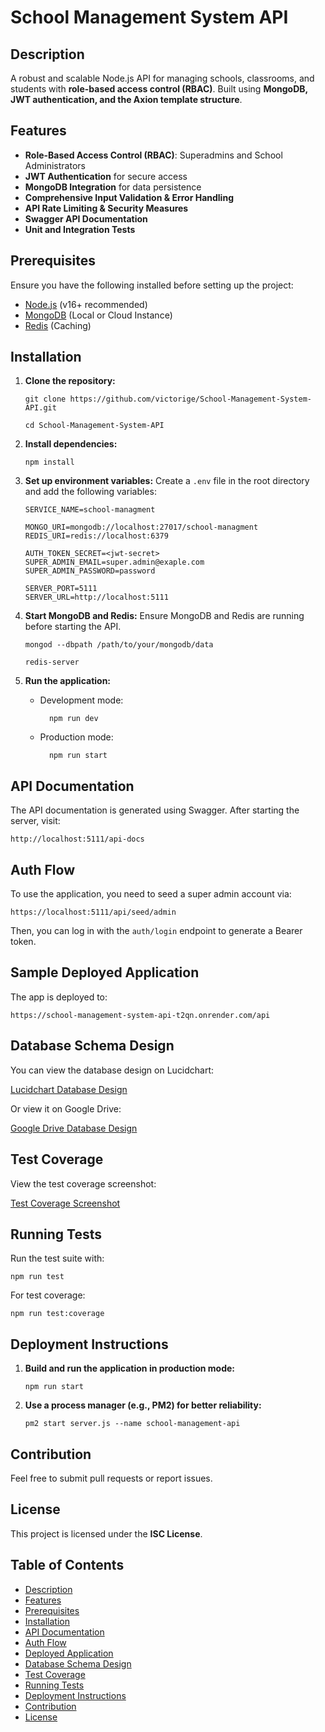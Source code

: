 # School Management System API

## Description

A robust and scalable Node.js API for managing schools, classrooms, and students with **role-based access control (RBAC)**. Built using **MongoDB, JWT authentication, and the Axion template structure**.

## Features

- **Role-Based Access Control (RBAC)**: Superadmins and School Administrators
- **JWT Authentication** for secure access
- **MongoDB Integration** for data persistence
- **Comprehensive Input Validation & Error Handling**
- **API Rate Limiting & Security Measures**
- **Swagger API Documentation**
- **Unit and Integration Tests**

## Prerequisites

Ensure you have the following installed before setting up the project:

- [Node.js](https://nodejs.org/) (v16+ recommended)
- [MongoDB](https://www.mongodb.com/) (Local or Cloud Instance)
- [Redis](https://redis.io/) (Caching)

## Installation

1.  **Clone the repository:**

        git clone https://github.com/victorige/School-Management-System-API.git

        cd School-Management-System-API

2.  **Install dependencies:**

        npm install

3.  **Set up environment variables:** Create a `.env` file in the root directory and add the following variables:

        SERVICE_NAME=school-managment

        MONGO_URI=mongodb://localhost:27017/school-managment
        REDIS_URI=redis://localhost:6379

        AUTH_TOKEN_SECRET=<jwt-secret>
        SUPER_ADMIN_EMAIL=super.admin@exaple.com
        SUPER_ADMIN_PASSWORD=password

        SERVER_PORT=5111
        SERVER_URL=http://localhost:5111

4.  **Start MongoDB and Redis:** Ensure MongoDB and Redis are running before starting the API.

        mongod --dbpath /path/to/your/mongodb/data

        redis-server

5.  **Run the application:**

    - Development mode:

            npm run dev

    - Production mode:

            npm run start

## API Documentation

The API documentation is generated using Swagger. After starting the server, visit:

    http://localhost:5111/api-docs

## Auth Flow

To use the application, you need to seed a super admin account via:

    https://localhost:5111/api/seed/admin

Then, you can log in with the `auth/login` endpoint to generate a Bearer token.

## Sample Deployed Application

The app is deployed to:

    https://school-management-system-api-t2qn.onrender.com/api

## Database Schema Design

You can view the database design on Lucidchart:

[Lucidchart Database Design](https://lucid.app/lucidchart/8fd46ba6-79e2-4672-981b-6f854702dadf/edit?page=0_0&invitationId=inv_677996c1-d2e2-43e4-bdf1-2e99905c6325#)

Or view it on Google Drive:

[Google Drive Database Design](https://drive.google.com/file/d/18RZhH_6iYM7AVvu9vP1JI-rTyOnd1IqY/view?usp=drive_link)

## Test Coverage

View the test coverage screenshot:

[Test Coverage Screenshot](https://drive.google.com/file/d/19djBOlbwnoBk7n2EF8ecD19AGvTYA0TF/view?usp=drive_link)

## Running Tests

Run the test suite with:

    npm run test

For test coverage:

    npm run test:coverage

## Deployment Instructions

1.  **Build and run the application in production mode:**

        npm run start

2.  **Use a process manager (e.g., PM2) for better reliability:**

        pm2 start server.js --name school-management-api

## Contribution

Feel free to submit pull requests or report issues.

## License

This project is licensed under the **ISC License**.

## Table of Contents

- [Description](#description)
- [Features](#features)
- [Prerequisites](#prerequisites)
- [Installation](#installation)
- [API Documentation](#api-documentation)
- [Auth Flow](#auth-flow)
- [Deployed Application](#sample-deployed-application)
- [Database Schema Design](#database-schema-design)
- [Test Coverage](#test-coverage)
- [Running Tests](#running-tests)
- [Deployment Instructions](#deployment-instructions)
- [Contribution](#contribution)
- [License](#license)

